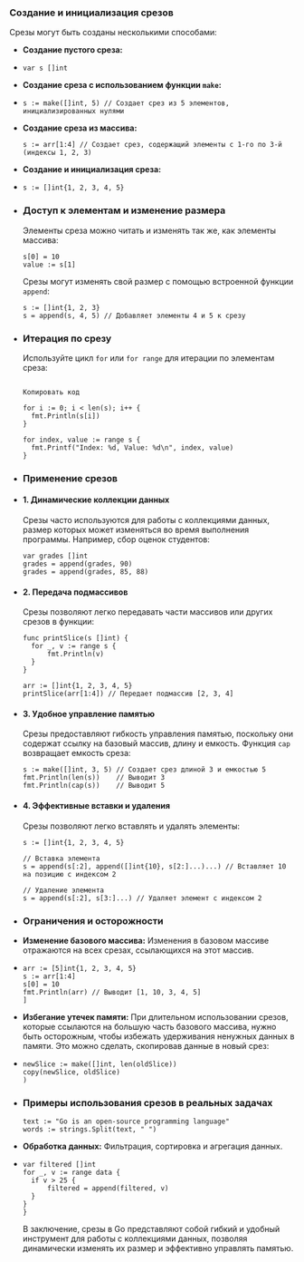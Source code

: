 ### Создание и инициализация срезов

Срезы могут быть созданы несколькими способами:
- **Создание пустого среза:**
- ```
  var s []int
  ```
- **Создание среза с использованием функции `make`:**
- ```
  s := make([]int, 5) // Создает срез из 5 элементов, инициализированных нулями
  ```
- **Создание среза из массива:**
  ```arr := [5]int{1, 2, 3, 4, 5}
  s := arr[1:4] // Создает срез, содержащий элементы с 1-го по 3-й (индексы 1, 2, 3)
  ```
- **Создание и инициализация среза:**
- ```
  s := []int{1, 2, 3, 4, 5}
  ```
- ### Доступ к элементам и изменение размера
  
  Элементы среза можно читать и изменять так же, как элементы массива:
  
  ```
  s[0] = 10
  value := s[1]
  ```
  
  Срезы могут изменять свой размер с помощью встроенной функции `append`:
  
  ```
  s := []int{1, 2, 3}
  s = append(s, 4, 5) // Добавляет элементы 4 и 5 к срезу
  ```
- ### Итерация по срезу
  
  Используйте цикл `for` или `for range` для итерации по элементам среза:
  
  ```
  
  Копировать код
  
  for i := 0; i < len(s); i++ {
    fmt.Println(s[i])
  }
  
  for index, value := range s {
    fmt.Printf("Index: %d, Value: %d\n", index, value)
  }
  ```
- ### Применение срезов
- #### 1. Динамические коллекции данных
  
  Срезы часто используются для работы с коллекциями данных, размер которых может изменяться во время выполнения программы. Например, сбор оценок студентов:
  
  ```
  var grades []int
  grades = append(grades, 90)
  grades = append(grades, 85, 88)
  ```
- #### 2. Передача подмассивов
  
  Срезы позволяют легко передавать части массивов или других срезов в функции:
  
  ```
  func printSlice(s []int) {
    for _, v := range s {
        fmt.Println(v)
    }
  }
  
  arr := []int{1, 2, 3, 4, 5}
  printSlice(arr[1:4]) // Передает подмассив [2, 3, 4]
  ```
- #### 3. Удобное управление памятью
  
  Срезы предоставляют гибкость управления памятью, поскольку они содержат ссылку на базовый массив, длину и емкость. Функция `cap` возвращает емкость среза:
  
  ```
  s := make([]int, 3, 5) // Создает срез длиной 3 и емкостью 5
  fmt.Println(len(s))    // Выводит 3
  fmt.Println(cap(s))    // Выводит 5
  ```
- #### 4. Эффективные вставки и удаления
  
  Срезы позволяют легко вставлять и удалять элементы:
  
  ```
  s := []int{1, 2, 3, 4, 5}
  
  // Вставка элемента
  s = append(s[:2], append([]int{10}, s[2:]...)...) // Вставляет 10 на позицию с индексом 2
  
  // Удаление элемента
  s = append(s[:2], s[3:]...) // Удаляет элемент с индексом 2
  ```
- ### Ограничения и осторожности
- **Изменение базового массива:** Изменения в базовом массиве отражаются на всех срезах, ссылающихся на этот массив.
- ```
  arr := [5]int{1, 2, 3, 4, 5}
  s := arr[1:4]
  s[0] = 10
  fmt.Println(arr) // Выводит [1, 10, 3, 4, 5]
  ]
  ```
- **Избегание утечек памяти:** При длительном использовании срезов, которые ссылаются на большую часть базового массива, нужно быть осторожным, чтобы избежать удерживания ненужных данных в памяти. Это можно сделать, скопировав данные в новый срез:
- ```oldSlice := []int{1, 2, 3, 4, 5}
  newSlice := make([]int, len(oldSlice))
  copy(newSlice, oldSlice)
  )
  ```
- ### Примеры использования срезов в реальных задачах
  ```
  text := "Go is an open-source programming language"
  words := strings.Split(text, " ")
  ```
- **Обработка данных:** Фильтрация, сортировка и агрегация данных.
- ```data := []int{10, 20, 30, 40, 50}
  var filtered []int
  for _, v := range data {
    if v > 25 {
        filtered = append(filtered, v)
    }
  }
  }
  ```
  
  В заключение, срезы в Go представляют собой гибкий и удобный инструмент для работы с коллекциями данных, позволяя динамически изменять их размер и эффективно управлять памятью.